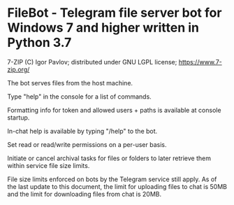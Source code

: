 # FileBot - Telegram file server bot for Windows 7 and higher written in Python 3.7

7-ZIP (C) Igor Pavlov; distributed under GNU LGPL license; https://www.7-zip.org/

The bot serves files from the host machine.

Type "help" in the console for a list of commands.

Formatting info for token and allowed users + paths is available at console startup.

In-chat help is available by typing "/help" to the bot.

Set read or read/write permissions on a per-user basis.

Initiate or cancel archival tasks for files or folders to later retrieve them within service file size limits.

File size limits enforced on bots by the Telegram service still apply. As of the last update to this document, the limit for uploading files to chat is 50MB and the limit for downloading files from chat is 20MB.
